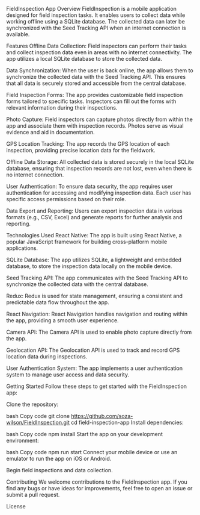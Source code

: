 FieldInspection App
Overview
FieldInspection is a mobile application designed for field inspection tasks. It enables users to collect data while working offline using a SQLite database. The collected data can later be synchronized with the Seed Tracking API when an internet connection is available.

Features
Offline Data Collection: Field inspectors can perform their tasks and collect inspection data even in areas with no internet connectivity. The app utilizes a local SQLite database to store the collected data.

Data Synchronization: When the user is back online, the app allows them to synchronize the collected data with the Seed Tracking API. This ensures that all data is securely stored and accessible from the central database.

Field Inspection Forms: The app provides customizable field inspection forms tailored to specific tasks. Inspectors can fill out the forms with relevant information during their inspections.

Photo Capture: Field inspectors can capture photos directly from within the app and associate them with inspection records. Photos serve as visual evidence and aid in documentation.

GPS Location Tracking: The app records the GPS location of each inspection, providing precise location data for the fieldwork.

Offline Data Storage: All collected data is stored securely in the local SQLite database, ensuring that inspection records are not lost, even when there is no internet connection.

User Authentication: To ensure data security, the app requires user authentication for accessing and modifying inspection data. Each user has specific access permissions based on their role.

Data Export and Reporting: Users can export inspection data in various formats (e.g., CSV, Excel) and generate reports for further analysis and reporting.

Technologies Used
React Native: The app is built using React Native, a popular JavaScript framework for building cross-platform mobile applications.

SQLite Database: The app utilizes SQLite, a lightweight and embedded database, to store the inspection data locally on the mobile device.

Seed Tracking API: The app communicates with the Seed Tracking API to synchronize the collected data with the central database.

Redux: Redux is used for state management, ensuring a consistent and predictable data flow throughout the app.

React Navigation: React Navigation handles navigation and routing within the app, providing a smooth user experience.

Camera API: The Camera API is used to enable photo capture directly from the app.

Geolocation API: The Geolocation API is used to track and record GPS location data during inspections.

User Authentication System: The app implements a user authentication system to manage user access and data security.

Getting Started
Follow these steps to get started with the FieldInspection app:

Clone the repository:

bash
Copy code
git clone https://github.com/soza-wilson/FieldInspection.git
cd field-inspection-app
Install dependencies:

bash
Copy code
npm install
Start the app on your development environment:

bash
Copy code
npm run start
Connect your mobile device or use an emulator to run the app on iOS or Android.

Begin field inspections and data collection.

Contributing
We welcome contributions to the FieldInspection app. If you find any bugs or have ideas for improvements, feel free to open an issue or submit a pull request.

License
